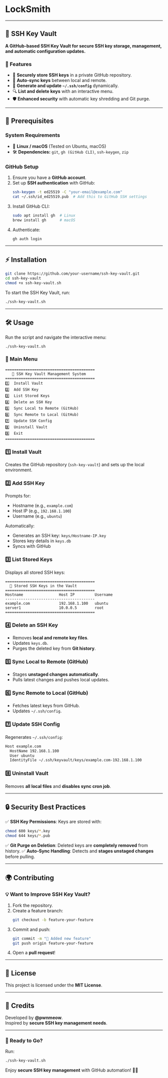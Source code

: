 # LockSmith
---

## **🔐 SSH Key Vault**
**A GitHub-based SSH Key Vault for secure SSH key storage, management, and automatic configuration updates.**

### **🚀 Features**
- 🔑 **Securely store SSH keys** in a private GitHub repository.
- 📁 **Auto-sync keys** between local and remote.
- 🔄 **Generate and update `~/.ssh/config`** dynamically.
- 🔍 **List and delete keys** with an interactive menu.
- 🛡️ **Enhanced security** with automatic key shredding and Git purge.

---

## **📌 Prerequisites**
### **System Requirements**
- 🐧 **Linux / macOS** (Tested on Ubuntu, macOS)
- 🛠️ **Dependencies:** `git`, `gh (GitHub CLI)`, `ssh-keygen`, `zip`

### **GitHub Setup**
1. Ensure you have a **GitHub account**.
2. Set up **SSH authentication** with GitHub:
   ```sh
   ssh-keygen -t ed25519 -C "your-email@example.com"
   cat ~/.ssh/id_ed25519.pub  # Add this to GitHub SSH settings
   ```
3. Install GitHub CLI:
   ```sh
   sudo apt install gh  # Linux
   brew install gh      # macOS
   ```
4. Authenticate:
   ```sh
   gh auth login
   ```

---

## **⚡ Installation**
```sh
git clone https://github.com/your-username/ssh-key-vault.git
cd ssh-key-vault
chmod +x ssh-key-vault.sh
```
To start the SSH Key Vault, run:
```sh
./ssh-key-vault.sh
```

---

## **🛠️ Usage**
Run the script and navigate the interactive menu:
```sh
./ssh-key-vault.sh
```
### **📜 Main Menu**
```
========================================
   🔐 SSH Key Vault Management System   
========================================
1️⃣  Install Vault
2️⃣  Add SSH Key
3️⃣  List Stored Keys
4️⃣  Delete an SSH Key
5️⃣  Sync Local to Remote (GitHub)
6️⃣  Sync Remote to Local (GitHub)
7️⃣  Update SSH Config
8️⃣  Uninstall Vault
9️⃣  Exit
========================================
```

### **1️⃣ Install Vault**
Creates the GitHub repository (`ssh-key-vault`) and sets up the local environment.

### **2️⃣ Add SSH Key**
Prompts for:
- Hostname (e.g., `example.com`)
- Host IP (e.g., `192.168.1.100`)
- Username (e.g., `ubuntu`)

Automatically:
- Generates an SSH key: `keys/Hostname-IP.key`
- Stores key details in `keys.db`
- Syncs with GitHub

### **3️⃣ List Stored Keys**
Displays all stored SSH keys:
```
========================================
  🔑 Stored SSH Keys in the Vault
========================================
Hostname                Host IP         Username
----------------------------------------
example.com             192.168.1.100   ubuntu
server1                 10.0.0.5        root
========================================
```

### **4️⃣ Delete an SSH Key**
- Removes **local and remote key files**.
- Updates `keys.db`.
- Purges the deleted key from **Git history**.

### **5️⃣ Sync Local to Remote (GitHub)**
- Stages **unstaged changes automatically**.
- Pulls latest changes and pushes local updates.

### **6️⃣ Sync Remote to Local (GitHub)**
- Fetches latest keys from GitHub.
- Updates `~/.ssh/config`.

### **7️⃣ Update SSH Config**
Regenerates `~/.ssh/config`:
```sh
Host example.com
  HostName 192.168.1.100
  User ubuntu
  IdentityFile ~/.ssh/keyvault/keys/example.com-192.168.1.100
```

### **8️⃣ Uninstall Vault**
Removes **all local files** and **disables sync cron job**.

---

## **🔒 Security Best Practices**
✅ **SSH Key Permissions**: Keys are stored with:
   ```sh
   chmod 600 keys/*.key
   chmod 644 keys/*.pub
   ```
✅ **Git Purge on Deletion**: Deleted keys are **completely removed** from history.
✅ **Auto-Sync Handling**: Detects and **stages unstaged changes** before pulling.

---

## **🌍 Contributing**
### **💡 Want to Improve SSH Key Vault?**
1. Fork the repository.
2. Create a feature branch:  
   ```sh
   git checkout -b feature-your-feature
   ```
3. Commit and push:
   ```sh
   git commit -m "🚀 Added new feature"
   git push origin feature-your-feature
   ```
4. Open a **pull request**!

---

## **📜 License**
This project is licensed under the **MIT License**.

---

## **🤝 Credits**
Developed by **@pwnmeow**.  
Inspired by **secure SSH key management needs**.

---

### **🚀 Ready to Go?**
Run:
```sh
./ssh-key-vault.sh
```
Enjoy **secure SSH key management** with GitHub automation! 🔐🔥
